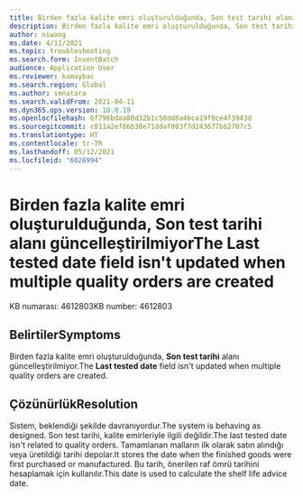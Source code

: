 ```yaml
---
title: Birden fazla kalite emri oluşturulduğunda, Son test tarihi alanı güncelleştirilmiyor
description: Birden fazla kalite emri oluşturulduğunda, Son test tarihi alanı güncelleştirilmiyor.
author: niwang
ms.date: 4/11/2021
ms.topic: troubleshooting
ms.search.form: InventBatch
audience: Application User
ms.reviewer: kamaybac
ms.search.region: Global
ms.author: smnatara
ms.search.validFrom: 2021-04-11
ms.dyn365.ops.version: 10.0.19
ms.openlocfilehash: 6f796bdaa88d32b1c58dd8a4bca19f0ce4f3943d
ms.sourcegitcommit: c011a2ef66b38e71ddaf003f7d243677bb2707c5
ms.translationtype: HT
ms.contentlocale: tr-TR
ms.lasthandoff: 05/12/2021
ms.locfileid: "6026994"
---
```

# <a name="the-last-tested-date-field-isnt-updated-when-multiple-quality-orders-are-created"></a><span data-ttu-id="ad7dc-103">Birden fazla kalite emri oluşturulduğunda, Son test tarihi alanı güncelleştirilmiyor</span><span class="sxs-lookup"><span data-stu-id="ad7dc-103">The Last tested date field isn't updated when multiple quality orders are created</span></span>

<span data-ttu-id="ad7dc-104">KB numarası: 4612803</span><span class="sxs-lookup"><span data-stu-id="ad7dc-104">KB number: 4612803</span></span>

## <a name="symptoms"></a><span data-ttu-id="ad7dc-105">Belirtiler</span><span class="sxs-lookup"><span data-stu-id="ad7dc-105">Symptoms</span></span>

<span data-ttu-id="ad7dc-106">Birden fazla kalite emri oluşturulduğunda, **Son test tarihi** alanı güncelleştirilmiyor.</span><span class="sxs-lookup"><span data-stu-id="ad7dc-106">The **Last tested date** field isn't updated when multiple quality orders are created.</span></span>

## <a name="resolution"></a><span data-ttu-id="ad7dc-107">Çözünürlük</span><span class="sxs-lookup"><span data-stu-id="ad7dc-107">Resolution</span></span>

<span data-ttu-id="ad7dc-108">Sistem, beklendiği şekilde davranıyordur.</span><span class="sxs-lookup"><span data-stu-id="ad7dc-108">The system is behaving as designed.</span></span> <span data-ttu-id="ad7dc-109">Son test tarihi, kalite emirleriyle ilgili değildir.</span><span class="sxs-lookup"><span data-stu-id="ad7dc-109">The last tested date isn't related to quality orders.</span></span> <span data-ttu-id="ad7dc-110">Tamamlanan malların ilk olarak satın alındığı veya üretildiği tarihi depolar.</span><span class="sxs-lookup"><span data-stu-id="ad7dc-110">It stores the date when the finished goods were first purchased or manufactured.</span></span> <span data-ttu-id="ad7dc-111">Bu tarih, önerilen raf ömrü tarihini hesaplamak için kullanılır.</span><span class="sxs-lookup"><span data-stu-id="ad7dc-111">This date is used to calculate the shelf life advice date.</span></span>
